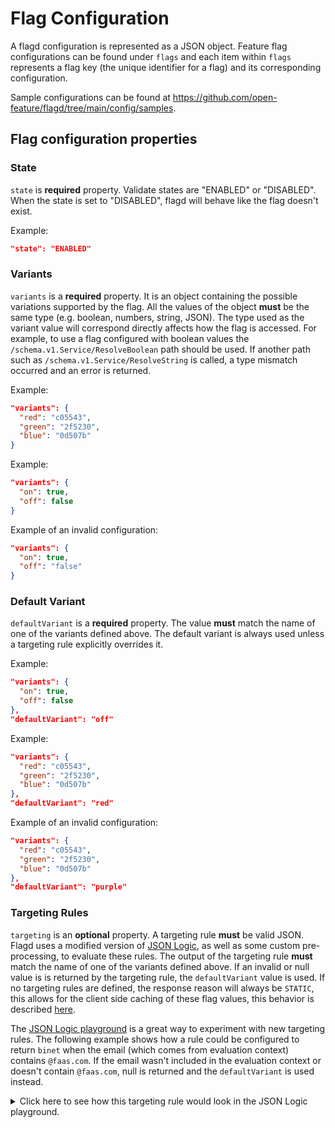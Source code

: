 # Flag Configuration

A flagd configuration is represented as a JSON object.
Feature flag configurations can be found under `flags` and each item within `flags` represents a flag key (the unique identifier for a flag) and its corresponding configuration.

Sample configurations can be found at <https://github.com/open-feature/flagd/tree/main/config/samples>.

## Flag configuration properties

### State

`state` is **required** property.
Validate states are "ENABLED" or "DISABLED".
When the state is set to "DISABLED", flagd will behave like the flag doesn't exist.

Example:

```json
"state": "ENABLED"
```

### Variants

`variants` is a **required** property.
It is an object containing the possible variations supported by the flag.
All the values of the object **must** be the same type (e.g. boolean, numbers, string, JSON).
The type used as the variant value will correspond directly affects how the flag is accessed.
For example, to use a flag configured with boolean values the `/schema.v1.Service/ResolveBoolean` path should be used.
If another path such as `/schema.v1.Service/ResolveString` is called, a type mismatch occurred and an error is returned.

Example:

```json
"variants": {
  "red": "c05543",
  "green": "2f5230",
  "blue": "0d507b"
}
```

Example:

```json
"variants": {
  "on": true,
  "off": false
}
```

Example of an invalid configuration:

```json
"variants": {
  "on": true,
  "off": "false"
}
```

### Default Variant

`defaultVariant` is a **required** property.
The value **must** match the name of one of the variants defined above.
The default variant is always used unless a targeting rule explicitly overrides it.

Example:

```json
"variants": {
  "on": true,
  "off": false
},
"defaultVariant": "off"
```

Example:

```json
"variants": {
  "red": "c05543",
  "green": "2f5230",
  "blue": "0d507b"
},
"defaultVariant": "red"
```

Example of an invalid configuration:

```json
"variants": {
  "red": "c05543",
  "green": "2f5230",
  "blue": "0d507b"
},
"defaultVariant": "purple"
```

### Targeting Rules

`targeting` is an **optional** property.
A targeting rule **must** be valid JSON.
Flagd uses a modified version of [JSON Logic](https://jsonlogic.com/), as well as some custom pre-processing, to evaluate these rules.
The output of the targeting rule **must** match the name of one of the variants defined above.
If an invalid or null value is is returned by the targeting rule, the `defaultVariant` value is used.
If no targeting rules are defined, the response reason will always be `STATIC`, this allows for the client side caching of these flag values, this behavior is described [here](../other_resources/caching.md).

The [JSON Logic playground](https://jsonlogic.com/play.html) is a great way to experiment with new targeting rules.
The following example shows how a rule could be configured to return `binet` when the email (which comes from evaluation context) contains `@faas.com`.
If the email wasn't included in the evaluation context or doesn't contain `@faas.com`, null is returned and the `defaultVariant` is used instead.

<details>
  <summary>Click here to see how this targeting rule would look in the JSON Logic playground.</summary>

1. Open the [JSON Logic playground](https://jsonlogic.com/play.html) in your favorite browser
1. Add the follow JSON as the `Rule`:

    ```json
    {
      "if": [
        {
          "in": [
            "@faas.com",
            {
              "var": ["email"]
            }
          ]
        },
        "binet",
        null
      ]
    }
    ```

1. Add the following JSON as the `Data`:

    ```json
    {
      "email": "test@faas.com"
    }
    ```

1. Click `Compute`
1. confirm the output show `"binet"`
1. Optionally, experiment with different rules and data

</details>
